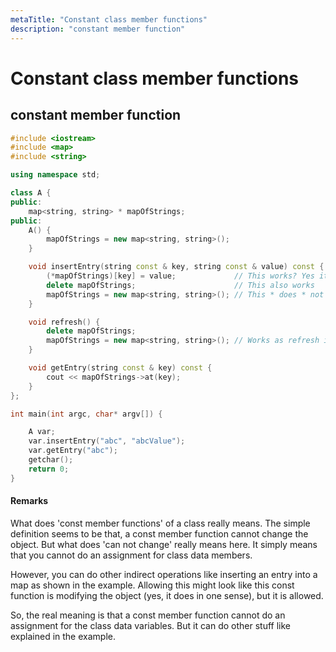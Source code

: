 ```yaml
---
metaTitle: "Constant class member functions"
description: "constant member function"
---
```


# Constant class member functions



## constant member function


```cpp
#include <iostream>
#include <map>
#include <string>

using namespace std;

class A {
public:
    map<string, string> * mapOfStrings;
public:
    A() {
        mapOfStrings = new map<string, string>();
    }

    void insertEntry(string const & key, string const & value) const {
        (*mapOfStrings)[key] = value;             // This works? Yes it does. 
        delete mapOfStrings;                      // This also works
        mapOfStrings = new map<string, string>(); // This * does * not work
    }

    void refresh() {
        delete mapOfStrings;
        mapOfStrings = new map<string, string>(); // Works as refresh is non const function
    }

    void getEntry(string const & key) const {
        cout << mapOfStrings->at(key);
    }
};

int main(int argc, char* argv[]) {

    A var;
    var.insertEntry("abc", "abcValue");
    var.getEntry("abc");
    getchar();
    return 0;
}

```



#### Remarks


What does 'const member functions' of a class really means. The simple definition seems to be that, a const member function cannot change the object. But what does 'can not change' really means here. It simply means that you cannot do an assignment for class data members.

However, you can do other indirect operations like inserting an entry into a map as shown in the example. Allowing this might look like this const function is modifying the object (yes, it does in one sense), but it is allowed.

So, the real meaning is that a const member function cannot do an assignment for the class data variables. But it can do other stuff like explained in the example.

